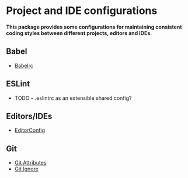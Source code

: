 # Project and IDE configurations

__This package provides some configurations for maintaining consistent coding styles between different projects, editors and IDEs.__

## Babel
- [Babelrc](.babelrc)

## ESLint
- TODO – .eslintrc as an extensible shared config?

## Editors/IDEs
- [EditorConfig](.editorconfig)

## Git
- [Git Attributes](.gitattributes)
- [Git Ignore](.gitignore)
